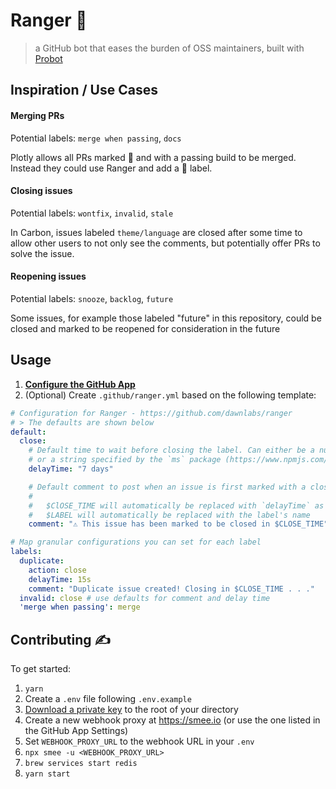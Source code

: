 # Ranger 🤠

> a GitHub bot that eases the burden of OSS maintainers, built with [Probot](https://github.com/probot/probot)

## Inspiration / Use Cases

#### Merging PRs
Potential labels: `merge when passing`, `docs`

Plotly allows all PRs marked :dancer: and with a passing build to be merged. Instead they could use Ranger and add a :dancer: label. 

#### Closing issues
Potential labels: `wontfix`, `invalid`, `stale`

In Carbon, issues labeled `theme/language` are closed after some time to allow other users to not only see the comments, but potentially offer PRs to solve the issue.

#### Reopening issues
Potential labels: `snooze`, `backlog`, `future`

Some issues, for example those labeled "future" in this repository, could be closed and marked to be reopened for consideration in the future 

## Usage

1. **[Configure the GitHub App](https://github.com/marketplace/ranger)**
2. (Optional) Create `.github/ranger.yml` based on the following template:

```yml
# Configuration for Ranger - https://github.com/dawnlabs/ranger
# > The defaults are shown below
default:
  close:
    # Default time to wait before closing the label. Can either be a number in milliseconds
    # or a string specified by the `ms` package (https://www.npmjs.com/package/ms)
    delayTime: "7 days" 

    # Default comment to post when an issue is first marked with a closing label
    #
    #   $ClOSE_TIME will automatically be replaced with `delayTime` as a formatted string (e.g. '7 days')
    #   $LABEL will automatically be replaced with the label's name
    comment: "⚠️ This issue has been marked to be closed in $CLOSE_TIME".

# Map granular configurations you can set for each label
labels:
  duplicate:
    action: close
    delayTime: 15s
    comment: "Duplicate issue created! Closing in $CLOSE_TIME . . ."
  invalid: close # use defaults for comment and delay time
  'merge when passing': merge
```

## Contributing ✍️

To get started:

1. `yarn`
2. Create a `.env` file following `.env.example` 
3. [Download a private key](https://github.com/organizations/dawnlabs/settings/apps/issue-maintainer-dev) to the root of your directory
4. Create a new webhook proxy at https://smee.io (or use the one listed in the GitHub App Settings)
5. Set `WEBHOOK_PROXY_URL` to the webhook URL in your `.env`
6. `npx smee -u <WEBHOOK_PROXY_URL>`
7. `brew services start redis`
8. `yarn start`
